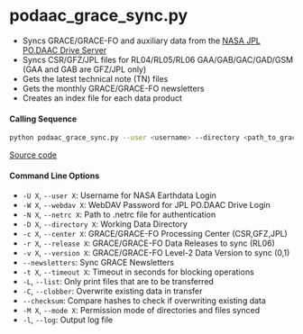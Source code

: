 podaac_grace_sync.py
====================

- Syncs GRACE/GRACE-FO and auxiliary data from the [NASA JPL PO.DAAC Drive Server](https://podaac-tools.jpl.nasa.gov/drive)
- Syncs CSR/GFZ/JPL files for RL04/RL05/RL06 GAA/GAB/GAC/GAD/GSM (GAA and GAB are GFZ/JPL only)
- Gets the latest technical note (TN) files
- Gets the monthly GRACE/GRACE-FO newsletters
- Creates an index file for each data product

#### Calling Sequence
```bash
python podaac_grace_sync.py --user <username> --directory <path_to_grace_directory> --release RL06
```
[Source code](https://github.com/tsutterley/read-GRACE-harmonics/blob/main/scripts/podaac_grace_sync.py)

#### Command Line Options
- `-U X`, `--user X`: Username for NASA Earthdata Login
- `-W X`, `--webdav X`: WebDAV Password for JPL PO.DAAC Drive Login
- `-N X`, `--netrc X`: Path to .netrc file for authentication
- `-D X`, `--directory X`: Working Data Directory
- `-c X`, `--center X`: GRACE/GRACE-FO Processing Center (CSR,GFZ,JPL)
- `-r X`, `--release X`: GRACE/GRACE-FO Data Releases to sync (RL06)
- `-v X`, `--version X`: GRACE/GRACE-FO Level-2 Data Version to sync (0,1)
- `--newsletters`: Sync GRACE Newsletters
- `-t X`, `--timeout X`: Timeout in seconds for blocking operations
- `-L`, `--list`: Only print files that are to be transferred
- `-C`, `--clobber`: Overwrite existing data in transfer
- `--checksum`: Compare hashes to check if overwriting existing data
- `-M X`, `--mode X`: Permission mode of directories and files synced
- `-l`, `--log`: Output log file
